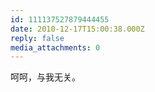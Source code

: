 ```yaml
---
id: 111137527879444455
date: 2010-12-17T15:00:38.000Z
reply: false
media_attachments: 0
---
```


呵呵，与我无关。

